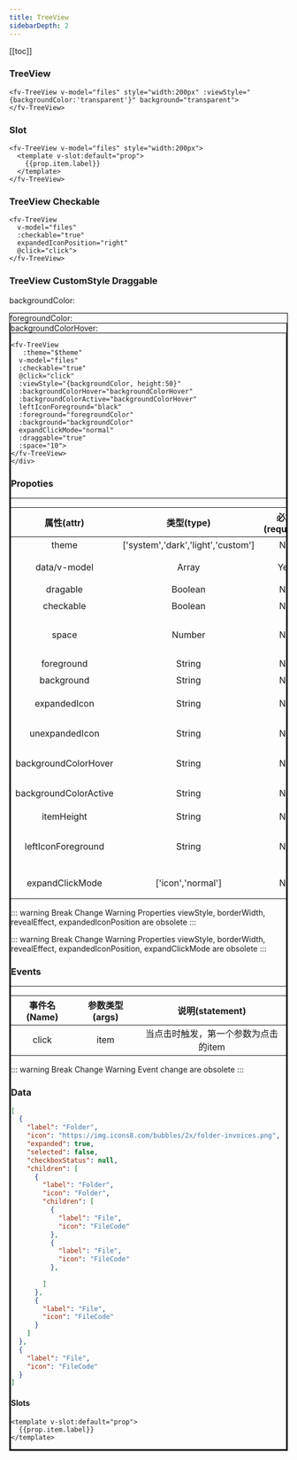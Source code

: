 ```yaml
---
title: TreeView
sidebarDepth: 2
---
```


<script>
  export default {

    data(){
      return {
        theme:0,
        backgroundColor:'rgba(41, 181, 255,0.9)',
        backgroundColorHover:'rgba(0, 162, 247,1)',
        foregroundColor:'#000',
          files:[
            {
            label:"Folder",
            icon: "https://img.icons8.com/bubbles/2x/folder-invoices.png",
            children:[
              {
                label:"Folder",
                icon: "Folder",
                children:[
                  {
                    label:"File",
                    icon: "FileCode"
                  },
                  {
                    "label": "File",
                    "icon": "FileCode"
                  },
              ]},    
              {
                label:"File",
                    icon: "FileCode"
              },
              {
                label:"File",
                    icon: "FileCode"
              },
            ]
        },
        {
          label:"File",
          icon: "FileCode"
        }]
      }
    },
    computed:{
      $theme(){
        return !this.theme?'light':'dark';
      },
    },
    mounted(){
      let item = this.files[0].children[0];
      let temp = []
      for (let i = 0;i<100;++i){
          temp.push(Object.assign({},item.children[0]));
      }
      item.children = temp;
    },
    methods:{
      alert(text){
        alert(text);
      },
      click(item){
        console.log(item)
      },
      go(url){
        window.location.href=url
      },
      json(val){
        return JSON.stringify(val,null,4).replace(/\n/g,'<br/>').replace(/\s/g,'&nbsp;')
      }
    }

  }
</script>

[[toc]]

### TreeView

<ClientOnly>
<fv-TreeView v-model="files" style="width:200px" :viewStyle="{backgroundColor:'transparent'}" background="transparent">
</fv-TreeView>
</ClientOnly>

```vue
<fv-TreeView v-model="files" style="width:200px" :viewStyle="{backgroundColor:'transparent'}" background="transparent">
</fv-TreeView>
```

### Slot

<ClientOnly>
<fv-TreeView v-model="files" style="width:200px">
  <template v-slot:default="prop">

    {{prop.item.label}}

  </template>
</fv-TreeView>
</ClientOnly>

```vue
<fv-TreeView v-model="files" style="width:200px">
  <template v-slot:default="prop">
    {{prop.item.label}}
  </template>
</fv-TreeView>
```

### TreeView Checkable

  

<ClientOnly>
<fv-TreeView v-model="files" :checkable="true" expandedIconPosition="right" @click="click">
</fv-TreeView>
</ClientOnly>

```vue
<fv-TreeView 
  v-model="files" 
  :checkable="true"
  expandedIconPosition="right"
  @click="click">
</fv-TreeView>
```

### TreeView CustomStyle Draggable

backgroundColor:
<ClientOnly>
<fv-callout>
<div :style="{width:'20px', height:'20px', backgroundColor:backgroundColor}" style="border:1px solid #000" />
<main>
  <fv-colorPicker v-model="backgroundColor" style="width:500px"/>
</main>
</fv-callout>
</ClientOnly>
foregroundColor:
<ClientOnly>
<fv-callout>
<div :style="{width:'20px', height:'20px', backgroundColor:foregroundColor}" style="border:1px solid #000" />
<main>
  <fv-colorPicker v-model="foregroundColor" style="width:500px"/>
</main>
</fv-callout>
</ClientOnly>
backgroundColorHover:
<ClientOnly>
<fv-callout>
<div :style="{width:'20px', height:'20px', backgroundColor:backgroundColorHover}" style="border:1px solid #000" />
<main>
  <fv-colorPicker v-model="backgroundColorHover" style="width:500px"/>
</main>
</fv-callout>
</ClientOnly>

<ClientOnly>
<fv-TreeView 
  :theme="$theme" 
  v-model="files" 
  :checkable="true" 
  @click="click" 
  :viewStyle="{backgroundColor, height:50}" 
  :backgroundColorHover="backgroundColorHover"
  :backgroundColorActive="backgroundColorHover"
  leftIconForeground="black"
  :foreground="foregroundColor"
  :draggable="true" 
  :background="backgroundColor"
  expandClickMode="normal"
  :space="10">
</fv-TreeView>
</ClientOnly>

``` vue 
<fv-TreeView 
   :theme="$theme" 
  v-model="files" 
  :checkable="true" 
  @click="click" 
  :viewStyle="{backgroundColor, height:50}" 
  :backgroundColorHover="backgroundColorHover"
  :backgroundColorActive="backgroundColorHover"
  leftIconForeground="black"
  :foreground="foregroundColor"
  :background="backgroundColor"
  expandClickMode="normal"
  :draggable="true" 
  :space="10">
</fv-TreeView>
</div>

```

### Propoties

---

|      属性(attr)      |             类型(type)             | 必填(required) | 默认值(default) |             说明(statement)              |
|:--------------------:|:----------------------------------:|:--------------:|:---------------:|:----------------------------------------:|
|        theme         | ['system','dark','light','custom'] |       No       |    'system'     |                  主题色                  |
|     data/v-model     |              Array               |      Yes       |       N/A       |              数据，详见data              |
|       dragable       |             Boolean              |       No       |      false      |                是否可拖动                |
|      checkable       |             Boolean              |       No       |      false      |                 是否可选                 |
|        space         |              Number              |       No       |       20        |          树形父与子间的间距(px)          |
|      foreground      |              String              |       No       |       N/A       |                  前景色                  |
|      background      |              String              |       No       |       N/A       |                  背景色                  |
|     expandedIcon     |              String              |       No       |       N/A       |               扩展后的箭头               |
|    unexpandedIcon    |              String              |       No       |       N/A       |               未扩展的箭头               |
|    backgroundColorHover    |              String              |       No       |       N/A       |               子项Hover的颜色               |
|    backgroundColorActive   |              String              |       No       |       N/A       |               子项激活的颜色               |
|    itemHeight   |              String              |       No       |       N/A       |               子项高度             |        
|    leftIconForeground |    String       |         No            |  N/A          | 子项选中后左边竖条的颜色        |
|    expandClickMode | ['icon','normal'] | No | 'icon' | 点击展开的方式 |

::: warning Break Change Warning
Properties viewStyle, borderWidth, revealEffect, expandedIconPosition are obsolete
:::

::: warning Break Change Warning
Properties viewStyle, borderWidth, revealEffect, expandedIconPosition, expandClickMode are obsolete
:::

### Events

---

| 事件名(Name) | 参数类型(args) |            说明(statement)             |
|:------------:|:--------------:|:--------------------------------------:|
|    click     |      item      |  当点击时触发，第一个参数为点击的item  |

::: warning Break Change Warning
Event change are obsolete
:::

### Data

``` json
[
  {
    "label": "Folder",
    "icon": "https://img.icons8.com/bubbles/2x/folder-invoices.png",
    "expanded": true,
    "selected": false,
    "checkboxStatus": null,
    "children": [
      {
        "label": "Folder",
        "icon": "Folder",
        "children": [
          {
            "label": "File",
            "icon": "FileCode"
          },
          {
            "label": "File",
            "icon": "FileCode"
          },
          
        ]
      },
      {
        "label": "File",
        "icon": "FileCode"
      }
    ]
  },
  {
    "label": "File",
    "icon": "FileCode"
  }
]

```

#### Slots

```vue
<template v-slot:default="prop">
  {{prop.item.label}}
</template>
```
